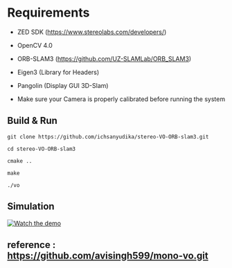 # Requirements

- ZED SDK (https://www.stereolabs.com/developers/)

- OpenCV 4.0

- ORB-SLAM3 (https://github.com/UZ-SLAMLab/ORB_SLAM3)

- Eigen3 (Library for Headers)

- Pangolin (Display GUI 3D-Slam)

- Make sure your Camera is properly calibrated before running the system


## Build & Run

    git clone https://github.com/ichsanyudika/stereo-VO-ORB-slam3.git

    cd stereo-VO-ORB-slam3

    cmake ..

    make

    ./vo

## Simulation 

[![Watch the demo](https://img.youtube.com/vi/OExF3x4gBC8/0.jpg)](https://youtu.be/OExF3x4gBC8)

## reference : https://github.com/avisingh599/mono-vo.git

